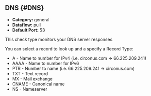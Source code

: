 ## DNS {#DNS}
 * **Category:** general
 * **Dataflow:** pull
 * **Default Port:** 53

This check type monitors your DNS server responses.

You can select a record to look up and a specify a Record Type:
 * A - Name to number for IPv4 (i.e. circonus.com -> 66.225.209.241)
 * AAAA - Name to number for IPv6
 * PTR - Number to name (i.e. 66.225.209.241 -> circonus.com)
 * TXT - Text record
 * MX - Mail exchange
 * CNAME - Canonical name
 * NS - Nameserver
